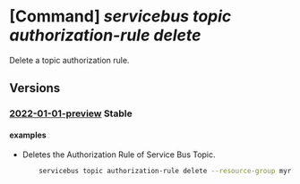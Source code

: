 # [Command] _servicebus topic authorization-rule delete_

Delete a topic authorization rule.

## Versions

### [2022-01-01-preview](/Resources/mgmt-plane/L3N1YnNjcmlwdGlvbnMve30vcmVzb3VyY2Vncm91cHMve30vcHJvdmlkZXJzL21pY3Jvc29mdC5zZXJ2aWNlYnVzL25hbWVzcGFjZXMve30vdG9waWNzL3t9L2F1dGhvcml6YXRpb25ydWxlcy97fQ==/2022-01-01-preview.xml) **Stable**

<!-- mgmt-plane /subscriptions/{}/resourcegroups/{}/providers/microsoft.servicebus/namespaces/{}/topics/{}/authorizationrules/{} 2022-01-01-preview -->

#### examples

- Deletes the Authorization Rule of Service Bus Topic.
    ```bash
        servicebus topic authorization-rule delete --resource-group myresourcegroup --namespace-name mynamespace --topic-name mytopic --name myauthorule
    ```
